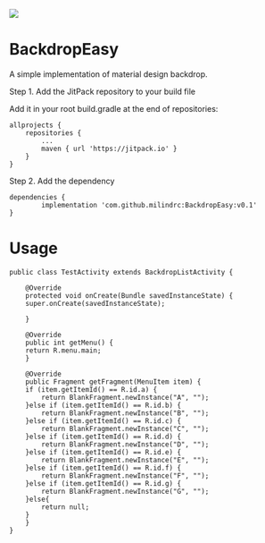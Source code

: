 [![](https://jitpack.io/v/milindrc/BackdropEasy.svg)](https://jitpack.io/#milindrc/BackdropEasy)

# BackdropEasy
A simple implementation of material design backdrop.


Step 1. Add the JitPack repository to your build file

Add it in your root build.gradle at the end of repositories:

	allprojects {
		repositories {
			...
			maven { url 'https://jitpack.io' }
		}
	}

Step 2. Add the dependency

	dependencies {
	        implementation 'com.github.milindrc:BackdropEasy:v0.1'
	}

# Usage

	public class TestActivity extends BackdropListActivity {

	    @Override
	    protected void onCreate(Bundle savedInstanceState) {
		super.onCreate(savedInstanceState);

	    }

	    @Override
	    public int getMenu() {
		return R.menu.main;
	    }

	    @Override
	    public Fragment getFragment(MenuItem item) {
		if (item.getItemId() == R.id.a) {
		    return BlankFragment.newInstance("A", "");
		}else if (item.getItemId() == R.id.b) {
		    return BlankFragment.newInstance("B", "");
		}else if (item.getItemId() == R.id.c) {
		    return BlankFragment.newInstance("C", "");
		}else if (item.getItemId() == R.id.d) {
		    return BlankFragment.newInstance("D", "");
		}else if (item.getItemId() == R.id.e) {
		    return BlankFragment.newInstance("E", "");
		}else if (item.getItemId() == R.id.f) {
		    return BlankFragment.newInstance("F", "");
		}else if (item.getItemId() == R.id.g) {
		    return BlankFragment.newInstance("G", "");
		}else{
		    return null;
		}
	    }
	}
